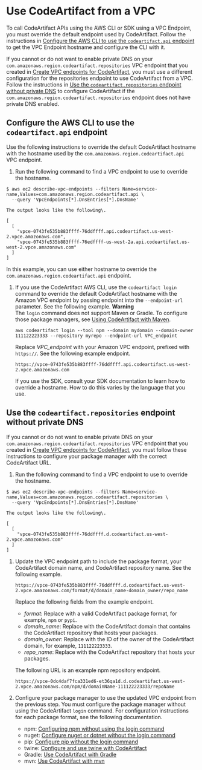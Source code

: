 # Use CodeArtifact from a VPC<a name="use-codeartifact-from-vpc"></a>

To call CodeArtifact APIs using the AWS CLI or SDK using a VPC Endpoint, you must override the default endpoint used by CodeArtifact\. Follow the instructions in [Configure the AWS CLI to use the `codeartifact.api` endpoint](#use-codeartifact-from-vpc-api-endpoint) to get the VPC Endpoint hostname and configure the CLI with it\.

If you cannot or do not want to enable private DNS on your `com.amazonaws.region.codeartifact.repositories` VPC endpoint that you created in [Create VPC endpoints for CodeArtifact](create-vpc-endpoints.md), you must use a different configuration for the repositories endpoint to use CodeArtifact from a VPC\. Follow the instructions in [Use the `codeartifact.repositories` endpoint without private DNS](#use-codeartifact-from-vpc-no-private-dns) to configure CodeArtifact if the `com.amazonaws.region.codeartifact.repositories` endpoint does not have private DNS enabled\.

## Configure the AWS CLI to use the `codeartifact.api` endpoint<a name="use-codeartifact-from-vpc-api-endpoint"></a>

Use the following instructions to override the default CodeArtifact hostname with the hostname used by the `com.amazonaws.region.codeartifact.api` VPC endpoint\.

1.  Run the following command to find a VPC endpoint to use to override the hostname\.

   ```
   $ aws ec2 describe-vpc-endpoints --filters Name=service-name,Values=com.amazonaws.region.codeartifact.api \
     --query 'VpcEndpoints[*].DnsEntries[*].DnsName'
   ```

    The output looks like the following\.

   ```
   [
     [
       "vpce-0743fe535b883ffff-76ddffff.api.codeartifact.us-west-2.vpce.amazonaws.com",
       "vpce-0743fe535b883ffff-76edffff-us-west-2a.api.codeartifact.us-west-2.vpce.amazonaws.com"
     ]
   ]
   ```

   In this example, you can use either hostname to override the `com.amazonaws.region.codeartifact.api` endpoint\.

1. If you use the CodeArtifact AWS CLI, use the `codeartifact login` command to override the default CodeArtifact hostname with the Amazon VPC endpoint by passing endpoint into the `--endpoint-url` parameter\. See the following example\.
**Warning**  
The `login` command does not support Maven or Gradle\. To configure those package managers, see [Using CodeArtifact with Maven](using-maven.md)\.

   ```
   aws codeartifact login --tool npm --domain mydomain --domain-owner 111122223333 --repository myrepo --endpoint-url VPC_endpoint
   ```

   Replace *VPC\_endpoint* with your Amazon VPC endpoint, prefixed with `https://`\. See the following example endpoint\.

   ```
   https://vpce-0743fe535b883ffff-76ddffff.api.codeartifact.us-west-2.vpce.amazonaws.com
   ```

   If you use the SDK, consult your SDK documentation to learn how to override a hostname\. How to do this varies by the language that you use\.

## Use the `codeartifact.repositories` endpoint without private DNS<a name="use-codeartifact-from-vpc-no-private-dns"></a>

If you cannot or do not want to enable private DNS on your `com.amazonaws.region.codeartifact.repositories` VPC endpoint that you created in [Create VPC endpoints for CodeArtifact](create-vpc-endpoints.md), you must follow these instructions to configure your package manager with the correct CodeArtifact URL\.

1.  Run the following command to find a VPC endpoint to use to override the hostname\.

   ```
   $ aws ec2 describe-vpc-endpoints --filters Name=service-name,Values=com.amazonaws.region.codeartifact.repositories \
     --query 'VpcEndpoints[*].DnsEntries[*].DnsName'
   ```

    The output looks like the following\.

   ```
   [
     [
       "vpce-0743fe535b883ffff-76ddffff.d.codeartifact.us-west-2.vpce.amazonaws.com"
     ]
   ]
   ```

1. Update the VPC endpoint path to include the package format, your CodeArtifact domain name, and CodeArtifact repository name\. See the following example\.

   ```
   https://vpce-0743fe535b883ffff-76ddffff.d.codeartifact.us-west-2.vpce.amazonaws.com/format/d/domain_name-domain_owner/repo_name
   ```

   Replace the following fields from the example endpoint\.
   + *format*: Replace with a valid CodeArtifact package format, for example, `npm` or `pypi`\.
   + *domain\_name*: Replace with the CodeArtifact domain that contains the CodeArtifact repository that hosts your packages\.
   + *domain\_owner*: Replace with the ID of the owner of the CodeArtifact domain, for example, `111122223333`\.
   + *repo\_name*: Replace with the CodeArtifact repository that hosts your packages\.

   The following URL is an example npm repository endpoint\.

   ```
   https://vpce-0dc4daf7fca331ed6-et36qa1d.d.codeartifact.us-west-2.vpce.amazonaws.com/npm/d/domainName-111122223333/repoName
   ```

1. Configure your package manager to use the updated VPC endpoint from the previous step\. You must configure the package manager without using the CodeArtifact `login` command\. For configuration instructions for each package format, see the following documentation\.
   + npm: [Configuring npm without using the login command](npm-auth.md#configuring-npm-without-using-the-login-command)
   + nuget: [Configure nuget or dotnet without the login command](nuget-cli.md#nuget-configure-without-login)
   + pip: [Configure pip without the login command](python-configure-pip.md#python-configure-without-pip)
   + twine: [Configure and use twine with CodeArtifact](python-configure-twine.md)
   + Gradle: [Use CodeArtifact with Gradle](maven-gradle.md)
   + mvn: [Use CodeArtifact with mvn](maven-mvn.md)